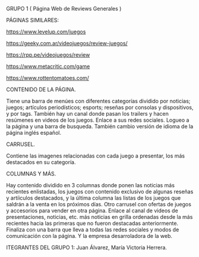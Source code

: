 GRUPO 1 ( Página Web de Reviews Generales )

PÁGINAS SIMILARES:

https://www.levelup.com/juegos

https://geeky.com.ar/videojuegos/review-juegos/

https://rpp.pe/videojuegos/review

https://www.metacritic.com/game

https://www.rottentomatoes.com/

CONTENIDO DE LA PÁGINA.

Tiene una barra de menúes con diferentes categorías dividido por noticias; juegos; artículos periodísticos; esports; reseñas por consolas y dispositivos, y por tags. También hay un canal donde pasan los trailers y hacen resúmenes en videos de los juegos. Enlace a sus redes sociales. Logueo a la página y una barra de busqueda. También cambio versión de idioma de la página inglés español.

CARRUSEL.

Contiene las imagenes relacionadas con cada juego a presentar, los más destacados en su categoría.

COLUMNAS Y MÁS.

Hay contenido dividido en 3 columnas donde ponen las noticias más recientes enlistadas, los juegos con contenido exclusivo de algunas reseñas y artíiculos destacados, y la última columna las listas de los juegos que saldrán a la venta en los próximos días. Otro carrusel con ofertas de juegos y accesorios para vender en otra página. Enlace al canal de videos de presentaciones, noticias, etc. más noticias en grilla ordenadas desde la más recientes hacia las primeras que no fueron destacadas anteriormente. Finaliza con una barra que lleva a todas las redes sociales y modos de comunicación con la página. Y la empresa desarroladora de la web.

ITEGRANTES DEL GRUPO 1: 
Juan Álvarez, María Victoria Herrera.
